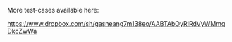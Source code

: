 More test-cases available here:

https://www.dropbox.com/sh/gasneang7m138eo/AABTAbOyRIRdVyWMmqDkcZwWa
